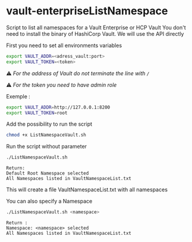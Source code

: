 # vault-enterpriseListNamespace
Script to list all namespaces for a Vault Enterprise or HCP Vault
You don't need to install the binary of HashiCorp Vault.
We will use the API directly

First you need to set all environments variables

```bash
export VAULT_ADDR=<adress_vault:port>
export VAULT_TOKEN=<token>
```

:warning: *For the address of Vault do not terminate the line with `/`*

:warning: *For the token you need to have admin role*

Exemple :

```bash
export VAULT_ADDR=http://127.0.0.1:8200
export VAULT_TOKEN=root
```

Add the possibility to run the script

```bash
chmod +x ListNamespaceVault.sh
```

Run the script without parameter

```bash
./ListNamespaceVault.sh
```

```texte
Return:
Default Root Namespace selected
All Namespaces listed in VaultNamespaceList.txt
```

This will create a file VaultNamespaceList.txt with all namespaces

You can also specify a Namespace

```bash
./ListNamespaceVault.sh <namespace>
```

```texte
Return :
Namespace: <namespace> selected
All Namespaces listed in VaultNamespaceList.txt
```
